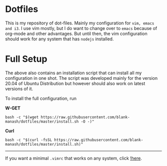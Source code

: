 # Dotfiles

This is my repository of dot-files. Mainly my configuration for `vim, emacs and i3`. I use vim mostly, but I do want to change over to `emacs` because of org-mode and other advantages. But until then, the vim configuration should work for any system that has `nodejs` installed.

# Full Setup

The above also contains an installation script that can install all my configuration in one shot. The script was developed mainly for the version 20.04 of Ubuntu Distribution but however should also work on latest versions of it.

To install the full configuration, run

**W-GET**

```
bash -c "$(wget https://raw.githubusercontent.com/blank-manash/dotfiles/master/install.sh -O -)"
```
**Curl**

```
bash -c "$(curl -fsSL https://raw.githubusercontent.com/blank-manash/dotfiles/master/install.sh)"
```

----

If you want a minimal `.vimrc` that works on any system, click [!here](https://github.com/blank-manash/.vimrc-file).
